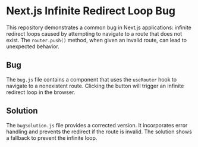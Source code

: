 # Next.js Infinite Redirect Loop Bug

This repository demonstrates a common bug in Next.js applications: infinite redirect loops caused by attempting to navigate to a route that does not exist.  The `router.push()` method, when given an invalid route, can lead to unexpected behavior.

## Bug
The `bug.js` file contains a component that uses the `useRouter` hook to navigate to a nonexistent route. Clicking the button will trigger an infinite redirect loop in the browser.

## Solution
The `bugSolution.js` file provides a corrected version. It incorporates error handling and prevents the redirect if the route is invalid. The solution shows a fallback to prevent the infinite loop.